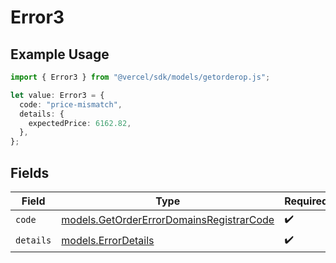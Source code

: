 # Error3

## Example Usage

```typescript
import { Error3 } from "@vercel/sdk/models/getorderop.js";

let value: Error3 = {
  code: "price-mismatch",
  details: {
    expectedPrice: 6162.82,
  },
};
```

## Fields

| Field                                                                                      | Type                                                                                       | Required                                                                                   | Description                                                                                |
| ------------------------------------------------------------------------------------------ | ------------------------------------------------------------------------------------------ | ------------------------------------------------------------------------------------------ | ------------------------------------------------------------------------------------------ |
| `code`                                                                                     | [models.GetOrderErrorDomainsRegistrarCode](../models/getordererrordomainsregistrarcode.md) | :heavy_check_mark:                                                                         | N/A                                                                                        |
| `details`                                                                                  | [models.ErrorDetails](../models/errordetails.md)                                           | :heavy_check_mark:                                                                         | N/A                                                                                        |
